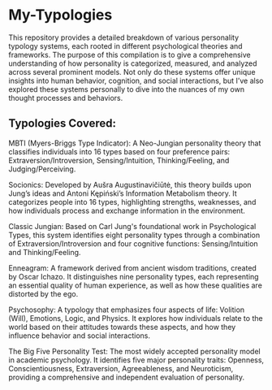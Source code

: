 # My-Typologies
This repository provides a detailed breakdown of various personality typology systems, each rooted in different psychological theories and frameworks. The purpose of this compilation is to give a comprehensive understanding of how personality is categorized, measured, and analyzed across several prominent models. Not only do these systems offer unique insights into human behavior, cognition, and social interactions, but I’ve also explored these systems personally to dive into the nuances of my own thought processes and behaviors.

## Typologies Covered:
MBTI (Myers-Briggs Type Indicator): A Neo-Jungian personality theory that classifies individuals into 16 types based on four preference pairs: Extraversion/Introversion, Sensing/Intuition, Thinking/Feeling, and Judging/Perceiving.

Socionics: Developed by Aušra Augustinavičiūtė, this theory builds upon Jung’s ideas and Antoni Kępiński’s Information Metabolism theory. It categorizes people into 16 types, highlighting strengths, weaknesses, and how individuals process and exchange information in the environment.

Classic Jungian: Based on Carl Jung's foundational work in Psychological Types, this system identifies eight personality types through a combination of Extraversion/Introversion and four cognitive functions: Sensing/Intuition and Thinking/Feeling.

Enneagram: A framework derived from ancient wisdom traditions, created by Oscar Ichazo. It distinguishes nine personality types, each representing an essential quality of human experience, as well as how these qualities are distorted by the ego.

Psychosophy: A typology that emphasizes four aspects of life: Volition (Will), Emotions, Logic, and Physics. It explores how individuals relate to the world based on their attitudes towards these aspects, and how they influence behavior and social interactions.

The Big Five Personality Test: The most widely accepted personality model in academic psychology. It identifies five major personality traits: Openness, Conscientiousness, Extraversion, Agreeableness, and Neuroticism, providing a comprehensive and independent evaluation of personality.
